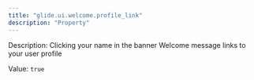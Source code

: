 ```yaml
---
title: "glide.ui.welcome.profile_link"
description: "Property"
---
```


Description: Clicking your name in the banner Welcome message links to your user profile

Value: `true`